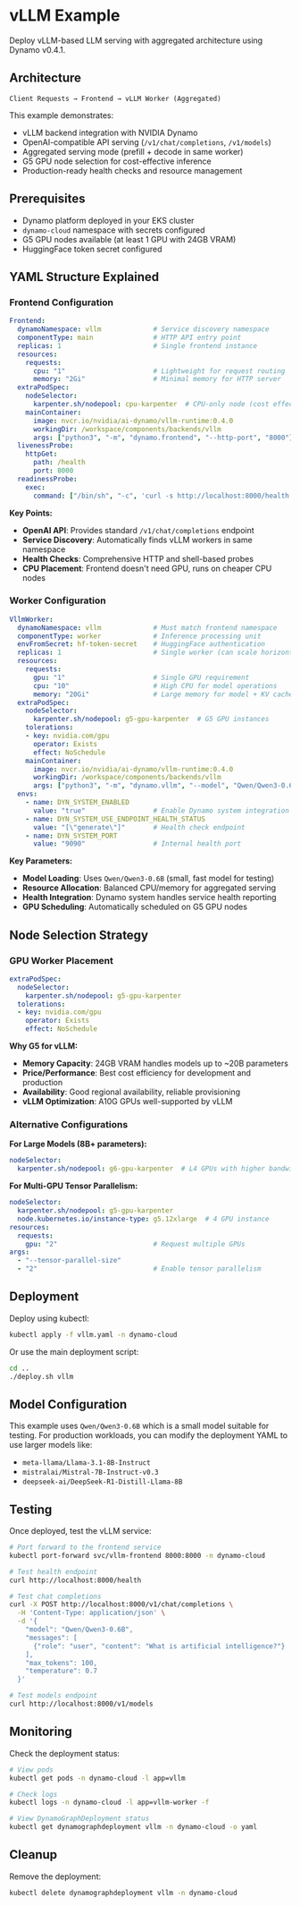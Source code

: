 # vLLM Example

Deploy vLLM-based LLM serving with aggregated architecture using Dynamo v0.4.1.

## Architecture

```text
Client Requests → Frontend → vLLM Worker (Aggregated)
```

This example demonstrates:
- vLLM backend integration with NVIDIA Dynamo
- OpenAI-compatible API serving (`/v1/chat/completions`, `/v1/models`)
- Aggregated serving mode (prefill + decode in same worker)
- G5 GPU node selection for cost-effective inference
- Production-ready health checks and resource management

## Prerequisites

- Dynamo platform deployed in your EKS cluster
- `dynamo-cloud` namespace with secrets configured
- G5 GPU nodes available (at least 1 GPU with 24GB VRAM)
- HuggingFace token secret configured

## YAML Structure Explained

### Frontend Configuration
```yaml
Frontend:
  dynamoNamespace: vllm             # Service discovery namespace
  componentType: main               # HTTP API entry point
  replicas: 1                       # Single frontend instance
  resources:
    requests:
      cpu: "1"                      # Lightweight for request routing
      memory: "2Gi"                 # Minimal memory for HTTP server
  extraPodSpec:
    nodeSelector:
      karpenter.sh/nodepool: cpu-karpenter  # CPU-only node (cost effective)
    mainContainer:
      image: nvcr.io/nvidia/ai-dynamo/vllm-runtime:0.4.0
      workingDir: /workspace/components/backends/vllm
      args: ["python3", "-m", "dynamo.frontend", "--http-port", "8000"]
  livenessProbe:
    httpGet:
      path: /health
      port: 8000
  readinessProbe:
    exec:
      command: ["/bin/sh", "-c", 'curl -s http://localhost:8000/health | jq -e ".status == \"healthy\""']
```

**Key Points:**
- **OpenAI API**: Provides standard `/v1/chat/completions` endpoint
- **Service Discovery**: Automatically finds vLLM workers in same namespace
- **Health Checks**: Comprehensive HTTP and shell-based probes
- **CPU Placement**: Frontend doesn't need GPU, runs on cheaper CPU nodes

### Worker Configuration
```yaml
VllmWorker:
  dynamoNamespace: vllm             # Must match frontend namespace
  componentType: worker             # Inference processing unit
  envFromSecret: hf-token-secret    # HuggingFace authentication
  replicas: 1                       # Single worker (can scale horizontally)
  resources:
    requests:
      gpu: "1"                      # Single GPU requirement
      cpu: "10"                     # High CPU for model operations
      memory: "20Gi"                # Large memory for model + KV cache
  extraPodSpec:
    nodeSelector:
      karpenter.sh/nodepool: g5-gpu-karpenter  # G5 GPU instances
    tolerations:
    - key: nvidia.com/gpu
      operator: Exists
      effect: NoSchedule
    mainContainer:
      image: nvcr.io/nvidia/ai-dynamo/vllm-runtime:0.4.0
      workingDir: /workspace/components/backends/vllm
      args: ["python3", "-m", "dynamo.vllm", "--model", "Qwen/Qwen3-0.6B", "2>&1", "|", "tee", "/tmp/vllm.log"]
  envs:
    - name: DYN_SYSTEM_ENABLED
      value: "true"                 # Enable Dynamo system integration
    - name: DYN_SYSTEM_USE_ENDPOINT_HEALTH_STATUS
      value: "[\"generate\"]"       # Health check endpoint
    - name: DYN_SYSTEM_PORT
      value: "9090"                 # Internal health port
```

**Key Parameters:**
- **Model Loading**: Uses `Qwen/Qwen3-0.6B` (small, fast model for testing)
- **Resource Allocation**: Balanced CPU/memory for aggregated serving
- **Health Integration**: Dynamo system handles service health reporting
- **GPU Scheduling**: Automatically scheduled on G5 GPU nodes

## Node Selection Strategy

### GPU Worker Placement
```yaml
extraPodSpec:
  nodeSelector:
    karpenter.sh/nodepool: g5-gpu-karpenter
  tolerations:
  - key: nvidia.com/gpu
    operator: Exists
    effect: NoSchedule
```

**Why G5 for vLLM:**
- **Memory Capacity**: 24GB VRAM handles models up to ~20B parameters
- **Price/Performance**: Best cost efficiency for development and production
- **Availability**: Good regional availability, reliable provisioning
- **vLLM Optimization**: A10G GPUs well-supported by vLLM

### Alternative Configurations

**For Large Models (8B+ parameters):**
```yaml
nodeSelector:
  karpenter.sh/nodepool: g6-gpu-karpenter  # L4 GPUs with higher bandwidth
```

**For Multi-GPU Tensor Parallelism:**
```yaml
nodeSelector:
  karpenter.sh/nodepool: g5-gpu-karpenter
  node.kubernetes.io/instance-type: g5.12xlarge  # 4 GPU instance
resources:
  requests:
    gpu: "2"                        # Request multiple GPUs
args:
  - "--tensor-parallel-size"
  - "2"                             # Enable tensor parallelism
```

## Deployment

Deploy using kubectl:

```bash
kubectl apply -f vllm.yaml -n dynamo-cloud
```

Or use the main deployment script:

```bash
cd ..
./deploy.sh vllm
```

## Model Configuration

This example uses `Qwen/Qwen3-0.6B` which is a small model suitable for testing. For production workloads, you can modify the deployment YAML to use larger models like:

- `meta-llama/Llama-3.1-8B-Instruct`
- `mistralai/Mistral-7B-Instruct-v0.3`
- `deepseek-ai/DeepSeek-R1-Distill-Llama-8B`

## Testing

Once deployed, test the vLLM service:

```bash
# Port forward to the frontend service
kubectl port-forward svc/vllm-frontend 8000:8000 -n dynamo-cloud

# Test health endpoint
curl http://localhost:8000/health

# Test chat completions
curl -X POST http://localhost:8000/v1/chat/completions \
  -H 'Content-Type: application/json' \
  -d '{
    "model": "Qwen/Qwen3-0.6B",
    "messages": [
      {"role": "user", "content": "What is artificial intelligence?"}
    ],
    "max_tokens": 100,
    "temperature": 0.7
  }'

# Test models endpoint
curl http://localhost:8000/v1/models
```

## Monitoring

Check the deployment status:

```bash
# View pods
kubectl get pods -n dynamo-cloud -l app=vllm

# Check logs
kubectl logs -n dynamo-cloud -l app=vllm-worker -f

# View DynamoGraphDeployment status
kubectl get dynamographdeployment vllm -n dynamo-cloud -o yaml
```

## Cleanup

Remove the deployment:

```bash
kubectl delete dynamographdeployment vllm -n dynamo-cloud
```
